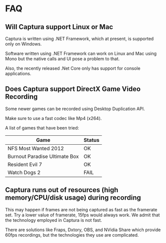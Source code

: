 # FAQ

## Will Captura support Linux or Mac

Captura is written using .NET Framework, which at present, is supported only on Windows.

Software written using .NET Framework can work on Linux and Mac using Mono but the native calls and UI pose a problem to that.

Also, the recently released .Net Core only has support for console applications.

## Does Captura support DirectX Game Video Recording

Some newer games can be recorded using Desktop Duplication API.

Make sure to use a fast codec like Mp4 (x264).

A list of games that have been tried:

Game                                        | Status
--------------------------------------------|--------
NFS Most Wanted 2012                        | OK
Burnout Paradise Ultimate Box               | OK
Resident Evil 7                             | OK
Watch Dogs 2                                | FAIL

## Captura runs out of resources (high memory/CPU/disk usage) during recording

This may happen if frames are not being captured as fast as the framerate set.
Try a lower value of framerate, 15fps would always work.
We admit that the technology employed in Captura is not fast.

There are solutions like Fraps, Dxtory, OBS, and NVidia Share which provide 60fps recordings, but the technologies they use are complicated.